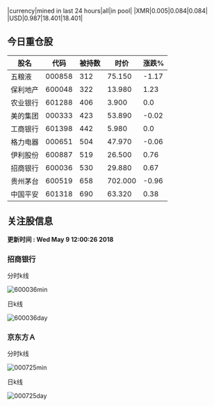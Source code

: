 |currency|mined in last 24 hours|all|in pool|
|XMR|0.005|0.084|0.084|
|USD|0.987|18.401|18.401|

## 今日重仓股 

|股名|代码|被持数|时价|涨跌%|
|---|---|---|---|---|
|五粮液|000858|312|75.150|-1.17|
|保利地产|600048|322|13.980|1.23|
|农业银行|601288|406|3.900|0.0|
|美的集团|000333|423|53.890|-0.02|
|工商银行|601398|442|5.980|0.0|
|格力电器|000651|504|47.970|-0.06|
|伊利股份|600887|519|26.500|0.76|
|招商银行|600036|530|29.880|0.67|
|贵州茅台|600519|658|702.000|-0.96|
|中国平安|601318|690|63.320|0.38|

## 关注股信息
**更新时间 : Wed May  9 12:00:26 2018**
### 招商银行 
分时k线

![600036min](http://image.sinajs.cn/newchart/min/n/sh600036.gif)

日k线

![600036day](http://image.sinajs.cn/newchart/daily/n/sh600036.gif)

### 京东方Ａ 
分时k线

![000725min](http://image.sinajs.cn/newchart/min/n/sz000725.gif)

日k线

![000725day](http://image.sinajs.cn/newchart/daily/n/sz000725.gif)
